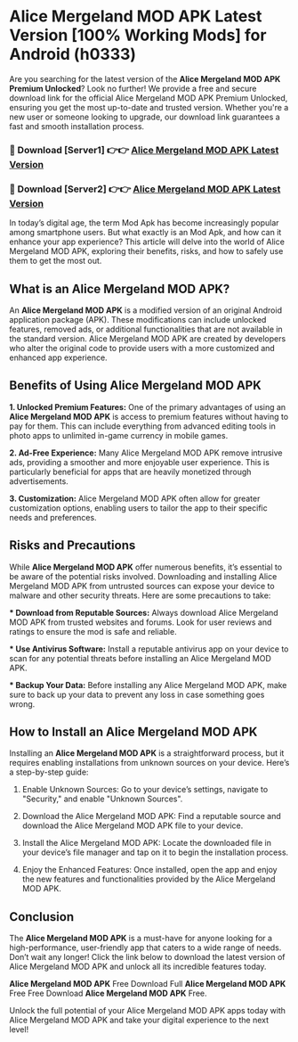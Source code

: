 # Alice Mergeland MOD APK Latest Version [100% Working Mods] for Android (h0333)

Are you searching for the latest version of the <strong>Alice Mergeland MOD APK Premium Unlocked</strong>? Look no further! We provide a free and secure download link for the official Alice Mergeland MOD APK Premium Unlocked, ensuring you get the most up-to-date and trusted version. Whether you're a new user or someone looking to upgrade, our download link guarantees a fast and smooth installation process.


<h3>🔴 Download [Server1] 👉👉 <a href="https://getmodsapk.pages.dev?q=Alice+Mergeland+MOD+APK&ref=4R3">Alice Mergeland MOD APK Latest Version</a></h3>

<h3>🔴 Download [Server2] 👉👉 <a href="https://getmodsapk.pages.dev?q=Alice+Mergeland+MOD+APK&ref=4R3">Alice Mergeland MOD APK Latest Version</a></h3>


In today’s digital age, the term Mod Apk has become increasingly popular among smartphone users. But what exactly is an Mod Apk, and how can it enhance your app experience? This article will delve into the world of Alice Mergeland MOD APK, exploring their benefits, risks, and how to safely use them to get the most out.


<h2>What is an Alice Mergeland MOD APK?</h2>

An <strong>Alice Mergeland MOD APK</strong> is a modified version of an original Android application package (APK). These modifications can include unlocked features, removed ads, or additional functionalities that are not available in the standard version. Alice Mergeland MOD APK are created by developers who alter the original code to provide users with a more customized and enhanced app experience.


<h2>Benefits of Using Alice Mergeland MOD APK</h2>

<strong> 1. Unlocked Premium Features:</strong> One of the primary advantages of using an <strong>Alice Mergeland MOD APK</strong> is access to premium features without having to pay for them. This can include everything from advanced editing tools in photo apps to unlimited in-game currency in mobile games.

<strong> 2. Ad-Free Experience:</strong> Many Alice Mergeland MOD APK remove intrusive ads, providing a smoother and more enjoyable user experience. This is particularly beneficial for apps that are heavily monetized through advertisements.

<strong> 3. Customization:</strong> Alice Mergeland MOD APK often allow for greater customization options, enabling users to tailor the app to their specific needs and preferences.


<h2>Risks and Precautions</h2>

While <strong>Alice Mergeland MOD APK</strong> offer numerous benefits, it’s essential to be aware of the potential risks involved. Downloading and installing Alice Mergeland MOD APK from untrusted sources can expose your device to malware and other security threats. Here are some precautions to take:

<strong> * Download from Reputable Sources:</strong> Always download Alice Mergeland MOD APK from trusted websites and forums. Look for user reviews and ratings to ensure the mod is safe and reliable.

<strong> * Use Antivirus Software:</strong> Install a reputable antivirus app on your device to scan for any potential threats before installing an Alice Mergeland MOD APK.

<strong> * Backup Your Data:</strong> Before installing any Alice Mergeland MOD APK, make sure to back up your data to prevent any loss in case something goes wrong.


<h2>How to Install an Alice Mergeland MOD APK</h2>

Installing an <strong>Alice Mergeland MOD APK</strong> is a straightforward process, but it requires enabling installations from unknown sources on your device. Here’s a step-by-step guide:

 1. Enable Unknown Sources: Go to your device’s settings, navigate to "Security," and enable "Unknown Sources".

 2. Download the Alice Mergeland MOD APK: Find a reputable source and download the Alice Mergeland MOD APK file to your device.

 3. Install the Alice Mergeland MOD APK: Locate the downloaded file in your device’s file manager and tap on it to begin the installation process.

 4. Enjoy the Enhanced Features: Once installed, open the app and enjoy the new features and functionalities provided by the Alice Mergeland MOD APK.


<h2><strong>Conclusion</strong></h2>

The <strong>Alice Mergeland MOD APK</strong> is a must-have for anyone looking for a high-performance, user-friendly app that caters to a wide range of needs. Don’t wait any longer! Click the link below to download the latest version of Alice Mergeland MOD APK and unlock all its incredible features today.

<strong>Alice Mergeland MOD APK</strong> Free Download Full <strong>Alice Mergeland MOD APK</strong> Free Free Download <strong>Alice Mergeland MOD APK</strong> Free.

Unlock the full potential of your Alice Mergeland MOD APK apps today with Alice Mergeland MOD APK and take your digital experience to the next level!